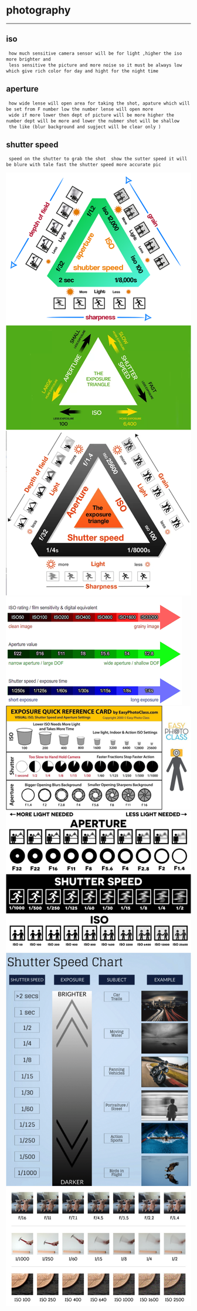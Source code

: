 # photography

---
## iso
```
 how much sensitive camera sensor will be for light ,higher the iso more brighter and 
 less sensitive the picture and more noise so it must be always low which give rich color for day and hight for the night time 
```
## aperture 
```
 how wide lense will open area for taking the shot, apature which will be set from F number low the number lense will open more 
 wide if more lower then dept of picture will be more higher the number dept will be more and lower the nubmer shot will be shallow 
 the like (blur background and sugject will be clear only )
 ```
## shutter speed 
```
 speed on the shutter to grab the shot  show the sutter speed it will be blure with tale fast the shutter speed more accurate pic 
```


![img](./image/trignagele.png)
![img](./image/image3.jpg.webp)
![img](./image/image4.png)
![img](./image/image1.gif)
![img](./image/exposure-quick.png)
![img](./image/photography-chart.png)
![img](./image/image2.png)
![img](./image/shutter-speed-chart-1.jpeg)

